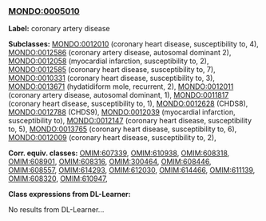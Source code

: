
### [MONDO:0005010](http://purl.obolibrary.org/obo/MONDO_0005010)
**Label:** coronary artery disease

**Subclasses:** [MONDO:0012010](http://purl.obolibrary.org/obo/MONDO_0012010) (coronary heart disease, susceptibility to, 4), [MONDO:0012586](http://purl.obolibrary.org/obo/MONDO_0012586) (coronary artery disease, autosomal dominant 2), [MONDO:0012058](http://purl.obolibrary.org/obo/MONDO_0012058) (myocardial infarction, susceptibility to, 2), [MONDO:0012585](http://purl.obolibrary.org/obo/MONDO_0012585) (coronary heart disease, susceptibility to, 7), [MONDO:0010331](http://purl.obolibrary.org/obo/MONDO_0010331) (coronary heart disease, susceptibility to, 3), [MONDO:0013671](http://purl.obolibrary.org/obo/MONDO_0013671) (hydatidiform mole, recurrent, 2), [MONDO:0012011](http://purl.obolibrary.org/obo/MONDO_0012011) (coronary artery disease, autosomal dominant, 1), [MONDO:0011817](http://purl.obolibrary.org/obo/MONDO_0011817) (coronary heart disease, susceptibility to, 1), [MONDO:0012628](http://purl.obolibrary.org/obo/MONDO_0012628) (CHDS8), [MONDO:0012788](http://purl.obolibrary.org/obo/MONDO_0012788) (CHDS9), [MONDO:0012039](http://purl.obolibrary.org/obo/MONDO_0012039) (myocardial infarction, susceptibility to), [MONDO:0012147](http://purl.obolibrary.org/obo/MONDO_0012147) (coronary heart disease, susceptibility to, 5), [MONDO:0013765](http://purl.obolibrary.org/obo/MONDO_0013765) (coronary heart disease, susceptibility to, 6), [MONDO:0012009](http://purl.obolibrary.org/obo/MONDO_0012009) (coronary heart disease, susceptibility to, 2), 

**Corr. equiv. classes:** [OMIM:607339](http://purl.obolibrary.org/obo/OMIM_607339), [OMIM:610938](http://purl.obolibrary.org/obo/OMIM_610938), [OMIM:608318](http://purl.obolibrary.org/obo/OMIM_608318), [OMIM:608901](http://purl.obolibrary.org/obo/OMIM_608901), [OMIM:608316](http://purl.obolibrary.org/obo/OMIM_608316), [OMIM:300464](http://purl.obolibrary.org/obo/OMIM_300464), [OMIM:608446](http://purl.obolibrary.org/obo/OMIM_608446), [OMIM:608557](http://purl.obolibrary.org/obo/OMIM_608557), [OMIM:614293](http://purl.obolibrary.org/obo/OMIM_614293), [OMIM:612030](http://purl.obolibrary.org/obo/OMIM_612030), [OMIM:614466](http://purl.obolibrary.org/obo/OMIM_614466), [OMIM:611139](http://purl.obolibrary.org/obo/OMIM_611139), [OMIM:608320](http://purl.obolibrary.org/obo/OMIM_608320), [OMIM:610947](http://purl.obolibrary.org/obo/OMIM_610947), 

**Class expressions from DL-Learner:**

No results from DL-Learner...



